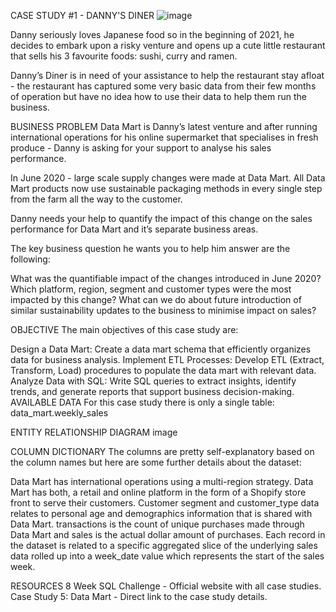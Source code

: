 CASE STUDY #1 - DANNY'S DINER
![image](https://github.com/user-attachments/assets/0cf07f82-45c8-4f0f-b7a6-43e6c9b6d288)

Danny seriously loves Japanese food so in the beginning of 2021, he decides to embark upon a risky venture and opens up a cute little restaurant that sells his 3 favourite foods: sushi, curry and ramen.

Danny’s Diner is in need of your assistance to help the restaurant stay afloat - the restaurant has captured some very basic data from their few months of operation but have no idea how to use their data to help them run the business.

BUSINESS PROBLEM
Data Mart is Danny’s latest venture and after running international operations for his online supermarket that specialises in fresh produce - Danny is asking for your support to analyse his sales performance.

In June 2020 - large scale supply changes were made at Data Mart. All Data Mart products now use sustainable packaging methods in every single step from the farm all the way to the customer.

Danny needs your help to quantify the impact of this change on the sales performance for Data Mart and it’s separate business areas.

The key business question he wants you to help him answer are the following:

What was the quantifiable impact of the changes introduced in June 2020? Which platform, region, segment and customer types were the most impacted by this change? What can we do about future introduction of similar sustainability updates to the business to minimise impact on sales?

OBJECTIVE
The main objectives of this case study are:

Design a Data Mart: Create a data mart schema that efficiently organizes data for business analysis.
Implement ETL Processes: Develop ETL (Extract, Transform, Load) procedures to populate the data mart with relevant data.
Analyze Data with SQL: Write SQL queries to extract insights, identify trends, and generate reports that support business decision-making.
AVAILABLE DATA
For this case study there is only a single table: data_mart.weekly_sales

ENTITY RELATIONSHIP DIAGRAM
image

COLUMN DICTIONARY
The columns are pretty self-explanatory based on the column names but here are some further details about the dataset:

Data Mart has international operations using a multi-region strategy.
Data Mart has both, a retail and online platform in the form of a Shopify store front to serve their customers.
Customer segment and customer_type data relates to personal age and demographics information that is shared with Data Mart.
transactions is the count of unique purchases made through Data Mart and sales is the actual dollar amount of purchases.
Each record in the dataset is related to a specific aggregated slice of the underlying sales data rolled up into a week_date value which represents the start of the sales week.

RESOURCES
8 Week SQL Challenge - Official website with all case studies.
Case Study 5: Data Mart - Direct link to the case study details.
